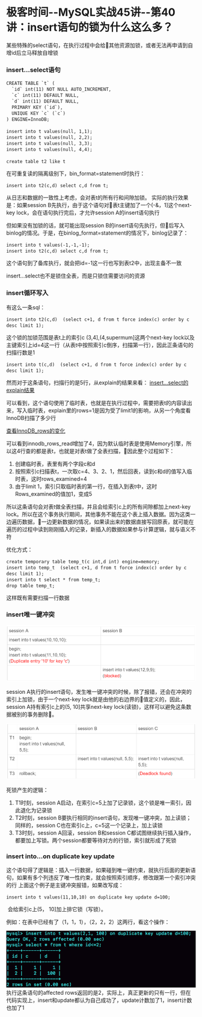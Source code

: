 # 极客时间--MySQL实战45讲--第40讲：insert语句的锁为什么这么多？

某些特殊的select语句，在执行过程中会给其他资源加锁，或者无法再申请到自增id后立马释放自增锁

### insert...select语句
    CREATE TABLE `t` (
      `id` int(11) NOT NULL AUTO_INCREMENT,
      `c` int(11) DEFAULT NULL,
      `d` int(11) DEFAULT NULL,
      PRIMARY KEY (`id`),
      UNIQUE KEY `c` (`c`)
    ) ENGINE=InnoDB;

    insert into t values(null, 1,1);
    insert into t values(null, 2,2);
    insert into t values(null, 3,3);
    insert into t values(null, 4,4);

    create table t2 like t
 在可重复读的隔离级别下，bin_format=statement时执行：

    insert into t2(c,d) select c,d from t;
从日志和数据的一致性上考虑，会对表t的所有行和间隙加锁。
实际的执行效果是：如果session B先执行，由于这个语句对表t主键加了一个(-&，1]这个next-key lock，会在语句执行完后，才允许session A的insert语句执行

但如果没有加锁的话，就可能出现session B的insert语句先执行，但后写入binlog的情况。于是，在binlog_format=statement的情况下，binlog记录了：

    insert into t values(-1,-1,-1);
    insert into t2(c,d) select c,d from t;
这个语句到了备库执行，就会把id=-1这一行也写到表t2中，出现主备不一致

insert...select也不是锁住全表，而是只锁住需要访问的资源

### insert循环写入
有这么一条sql：

    insert into t2(c,d)  (select c+1, d from t force index(c) order by c desc limit 1);
这个锁的加锁范围是表t上的索引c (3,4],(4,supermum]这两个next-key lock以及主键索引上id=4这一行（从表t中按照索引c倒序，扫描第一行），因此正条语句的扫描行数是1

    insert into t(c,d)  (select c+1, d from t force index(c) order by c desc limit 1);
然而对于这条语句，扫描行的是5行，从explain的结果来看：
[insert...select的explain结果](../images/mysql实战45讲/insert...select的explain结果.png)

可以看到，这个语句使用了临时表，也就是在执行过程中，需要把表t的内容读出来，写入临时表，explain里的rows=1是因为受了limit1的影响，从另一个角度看InnoDB扫描了多少行

[查看InnoDB_rows的变化](../images/mysql实战45讲/查看InnoDB_rows的变化.png)

可以看到innodb_rows_read增加了4，因为默认临时表是使用Memory引擎，所以这4行查的都是表t，也就是对表t做了全表扫描，因此整个过程如下：
1. 创建临时表，表里有两个字段c和d
2. 按照索引c扫描表t，一次取c=4、3、2、1，然后回表，读到c和d的值写入临时表，这时rows_examined=4
3. 由于limit 1，索引只取临时表的第一行，在插入到表t中，这时Rows_examined的值加1，变成5

所以这条语句会对表t做全表扫描，并且会给索引c上的所有间隙都加上next-key lock。所以在这个事务执行期间，其他事务不能在这个表上插入数据。因为这类一边遍历数据，一边更新数据的情况，如果读出来的数据直接写回原表，就可能在遍历的过程中读到刚刚插入的记录，新插入的数据如果参与计算逻辑，就与语义不符

优化方式：

    create temporary table temp_t(c int,d int) engine=memory;
    insert into temp_t  (select c+1, d from t force index(c) order by c desc limit 1);
    insert into t select * from temp_t;
    drop table temp_t;
这样既有需要扫描一行数据

### insert唯一键冲突
![insert唯一键冲突](../images/mysql实战45讲/insert唯一键冲突.png)

session A执行的insert语句，发生唯一键冲突的时候，除了报错，还会在冲突的索引上加锁，由于一个next-key lock就是由他的右边界的值定义的，因此，session A持有索引c上的(5, 10]共享next-key lock(读锁)，这样可以避免这条数据被别的事务删除。

![唯一键冲突--死锁](../images/mysql实战45讲/唯一键冲突--死锁.png)

死锁产生的逻辑：
1. T1时刻，session A启动，在索引c=5上加了记录锁，这个锁是唯一索引，因此退化为记录锁
2. T2时刻，session B要执行相同的insert语句，发现唯一键冲突，加上读锁；同样的，session C也在索引c上，c=5这一个记录上，加上读锁
3. T3时刻，session A回滚，session B和session C都试图继续执行插入操作，都要加上写锁。两个session都要等待对方的行锁，索引就形成了死锁

### insert into...on duplicate key update
这个语句得了逻辑是：插入一行数据，如果碰到唯一键约束，就执行后面的更新语句，如果有多个列违反了唯一性约束，就会按照索引顺序，修改跟第一个索引冲突的行
上面这个例子是主键冲突报错，如果改写成：

    insert into t values(11,10,10) on duplicate key update d=100;
 会给索引c上(5， 10]加上排它锁（写锁）。

例如：在表中已经有了（1，1，1），（2，2，2）这两行，看这个操作：

![两个唯一键冲突](../images/mysql实战45讲/两个唯一键冲突.png)
执行这条语句的affected rows返回的是2，实际上，真正更新的只有一行，但在代码实现上，insert和update都认为自己成功了，update计数加了1，insert计数也加了1
